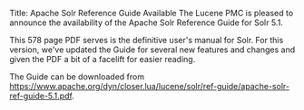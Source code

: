 Title: Apache Solr Reference Guide Available
The Lucene PMC is pleased to announce the availability of the Apache Solr Reference Guide for Solr 5.1.

This 578 page PDF serves is the definitive user's manual for Solr. For this version, we've updated the Guide for several new features and changes and given the PDF a bit of a facelift for easier reading.

The Guide can be downloaded from https://www.apache.org/dyn/closer.lua/lucene/solr/ref-guide/apache-solr-ref-guide-5.1.pdf.

